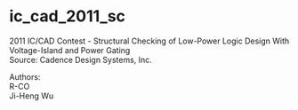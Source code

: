 # ic_cad_2011_sc
2011 IC/CAD Contest - Structural Checking of Low-Power Logic Design With Voltage-Island and Power Gating \
Source: Cadence Design Systems, Inc.



Authors:\
R-CO \
Ji-Heng Wu
